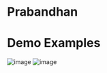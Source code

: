 # Prabandhan

# Demo Examples

![image](https://user-images.githubusercontent.com/66958855/109396339-fe910f80-7956-11eb-9118-374d19081efc.png)
![image](https://user-images.githubusercontent.com/66958855/109396367-2bddbd80-7957-11eb-9ba9-43ed6506cae6.png)
